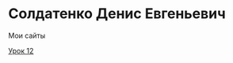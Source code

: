 

# Солдатенко Денис Евгеньевич
Мои сайты



[Урок 12](https://illirin.github.io/Lesson12/ "Описание")
